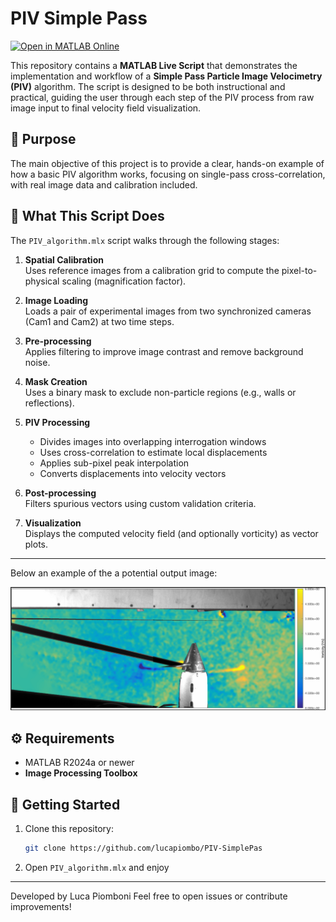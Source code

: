 # PIV Simple Pass

[![Open in MATLAB Online](https://www.mathworks.com/images/responsive/global/open-in-matlab-online.svg)](https://matlab.mathworks.com/open/github/v1?repo=lucapiombo/PIV-SimplePass)

This repository contains a **MATLAB Live Script** that demonstrates the implementation and workflow of a **Simple Pass Particle Image Velocimetry (PIV)** algorithm. The script is designed to be both instructional and practical, guiding the user through each step of the PIV process from raw image input to final velocity field visualization.


## 📖 Purpose

The main objective of this project is to provide a clear, hands-on example of how a basic PIV algorithm works, focusing on single-pass cross-correlation, with real image data and calibration included.


## 🧭 What This Script Does

The `PIV_algorithm.mlx` script walks through the following stages:

1. **Spatial Calibration**  
   Uses reference images from a calibration grid to compute the pixel-to-physical scaling (magnification factor).

2. **Image Loading**  
   Loads a pair of experimental images from two synchronized cameras (Cam1 and Cam2) at two time steps.

3. **Pre-processing**  
   Applies filtering to improve image contrast and remove background noise.

4. **Mask Creation**  
   Uses a binary mask to exclude non-particle regions (e.g., walls or reflections).

5. **PIV Processing**  
   - Divides images into overlapping interrogation windows  
   - Uses cross-correlation to estimate local displacements  
   - Applies sub-pixel peak interpolation  
   - Converts displacements into velocity vectors

6. **Post-processing**  
   Filters spurious vectors using custom validation criteria.

7. **Visualization**  
   Displays the computed velocity field (and optionally vorticity) as vector plots.

---

Below an example of the a potential output image:

![comparison image](util/example.png)


## ⚙️ Requirements

- MATLAB R2024a or newer
- **Image Processing Toolbox**


## 🚀 Getting Started

1. Clone this repository:
   ```bash
   git clone https://github.com/lucapiombo/PIV-SimplePas
2. Open `PIV_algorithm.mlx` and enjoy

---

Developed by Luca Piomboni
Feel free to open issues or contribute improvements!
